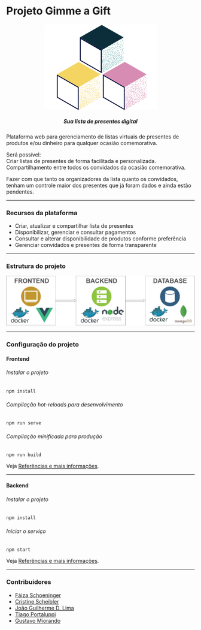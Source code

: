 # Projeto Gimme a Gift


<p align="center">
    <img width="300px" src="https://github.com/cris-scheib/gimme-a-gift/blob/main/front/src/assets/icon.svg">
</p>
<h5 align="center">
  Sua lista de presentes digital
</h5>
<p>Plataforma web para gerenciamento de listas virtuais de presentes de produtos e/ou dinheiro para qualquer ocasião comemorativa.</p>
<p>Será possível: <br> Criar listas de presentes de forma facilitada e personalizada. Compartilhamento entre todos os convidados da ocasião comemorativa.</p>
<p>Fazer com que tanto os organizadores da lista quanto os convidados, tenham um controle maior dos presentes que já foram dados e ainda estão pendentes.</p>

----------------------------

### Recursos da plataforma

- Criar, atualizar e compartilhar lista de presentes
- Disponibilizar, gerenciar e consultar pagamentos
- Consultar e alterar disponibilidade de produtos conforme preferência
- Gerenciar convidados e presentes de forma transparente

----------------------------

### Estrutura do projeto 
<p align="center">
  <img src="https://raw.githubusercontent.com/cris-scheib/gimme-a-gift/main/front/public/estrutura.jpeg">
</p>

----------------------------

### Configuração do projeto

#### Frontend

###### Instalar o projeto
```
npm install
```
###### Compilação hot-reloads para desenvolvimento
```
npm run serve
```
###### Compilação minificada para produção
```
npm run build
```
Veja [Referências e mais informações](https://cli.vuejs.org/config/).

----------------------------

#### Backend

###### Instalar o projeto
```
npm install
```
###### Iniciar o serviço
```
npm start
```
Veja [Referências e mais informações](https://expressjs.com/pt-br/starter/installing.html).

----------------------------

### Contribuidores
- [Fáiza Schoeninger](https://github.com/faizaleticia)
- [Cristine Scheibler](https://github.com/cris-scheib)
- [João Guilherme D. Lima](https://github.com/JoaoGDLima)
- [Tiago Portaluppi](https://github.com/tiagoportaluppi)
- [Gustavo Miorando](https://github.com/gutomiorando)